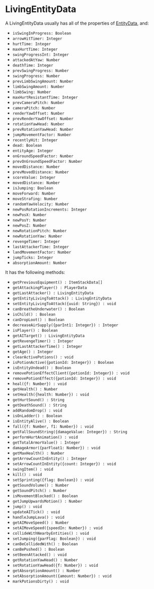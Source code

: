 # LivingEntityData

A LivingEntityData usually has all of the properties of [EntityData](EntityData.md), and:
- `isSwingInProgress: Boolean`
- `arrowHitTimer: Integer`
- `hurtTime: Integer`
- `maxHurtTime: Integer`
- `swingProgressInt: Integer`
- `attackedAtYaw: Number`
- `deathTime: Integer`
- `prevSwingProgress: Number`
- `swingProgress: Number`
- `prevLimbSwingAmount: Number`
- `limbSwingAmount: Number`
- `limbSwing: Number`
- `maxHurtResistantTime: Integer`
- `prevCameraPitch: Number`
- `cameraPitch: Number`
- `renderYawOffset: Number`
- `prevRenderYawOffset: Number`
- `rotationYawHead: Number`
- `prevRotationYawHead: Number`
- `jumpMovementFactor: Number`
- `recentlyHit: Integer`
- `dead: Boolean`
- `entityAge: Integer`
- `onGroundSpeedFactor: Number`
- `prevOnGroundSpeedFactor: Number`
- `movedDistance: Number`
- `prevMovedDistance: Number`
- `scoreValue: Integer`
- `movedDistance: Number`
- `isJumping: Boolean`
- `moveForward: Number`
- `moveStrafing: Number`
- `randomYawVelocity: Number`
- `newPosRotationIncrements: Integer`
- `newPosX: Number`
- `newPosY: Number`
- `newPosZ: Number`
- `newRotationPitch: Number`
- `newRotationYaw: Number`
- `revengeTimer: Integer`
- `lastAttackerTime: Integer`
- `landMovementFactor: Number`
- `jumpTicks: Integer`
- `absorptionAmount: Number`

It has the following methods:
- `getPreviousEquipment() : ItemStackData[]`
- `getAttackingPlayer() : PlayerData`
- `getLastAttacker() : LivingEntityData`
- `getEntityLivingToAttack() : LivingEntityData`
- `setEntityLivingToAttack({uuid: String}) : void`
- `canBreatheUnderwater() : Boolean`
- `isChild() : Boolean`
- `canDropLoot() : Boolean`
- `decreaseAirSupply({parInt1: Integer}) : Integer`
- `isPlayer() : Boolean`
- `getAITarget() : LivingEntityData`
- `getRevengeTimer() : Integer`
- `getLastAttackerTime() : Integer`
- `getAge() : Integer`
- `clearActivePotions() : void`
- `isPotionActive({potionId: Integer}) : Boolean`
- `isEntityUndead() : Boolean`
- `removePotionEffectClient({potionId: Integer}) : void`
- `removePotionEffect({potionId: Integer}) : void`
- `heal({f: Number}) : void`
- `getHealth() : Number`
- `setHealth({health: Number}) : void`
- `getHurtSound() : String`
- `getDeathSound() : String`
- `addRandomDrop() : void`
- `isOnLadder() : Boolean`
- `isEntityAlive() : Boolean`
- `fall({f: Number, f1: Number}) : void`
- `getFallSoundString({damageValue: Integer}) : String`
- `performHurtAnimation() : void`
- `getTotalArmorValue() : Integer`
- `damageArmor({parFloat1: Number}) : void`
- `getMaxHealth() : Number`
- `getArrowCountInEntity() : Integer`
- `setArrowCountInEntity({count: Integer}) : void`
- `swingItem() : void`
- `kill() : void`
- `setSprinting({flag: Boolean}) : void`
- `getSoundVolume() : Number`
- `getSoundPitch() : Number`
- `isMovementBlocked() : Boolean`
- `getJumpUpwardsMotion() : Number`
- `jump() : void`
- `updateAITick() : void`
- `handleJumpLava() : void`
- `getAIMoveSpeed() : Number`
- `setAIMoveSpeed({speedIn: Number}) : void`
- `collideWithNearbyEntities() : void`
- `setJumping({parFlag: Boolean}) : void`
- `canBeCollidedWith() : Boolean`
- `canBePushed() : Boolean`
- `setBeenAttacked() : void`
- `getRotationYawHead() : Number`
- `setRotationYawHead({f: Number}) : void`
- `getAbsorptionAmount() : Number`
- `setAbsorptionAmount({amount: Number}) : void`
- `markPotionsDirty() : void`
